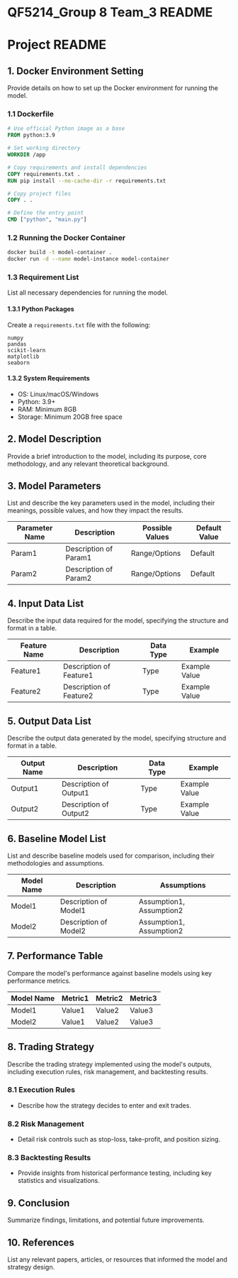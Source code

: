 # QF5214_Group 8 Team_3 README

# Project README

## 1. Docker Environment Setting
Provide details on how to set up the Docker environment for running the model.

### 1.1 Dockerfile
```dockerfile
# Use official Python image as a base
FROM python:3.9

# Set working directory
WORKDIR /app

# Copy requirements and install dependencies
COPY requirements.txt .
RUN pip install --no-cache-dir -r requirements.txt

# Copy project files
COPY . .

# Define the entry point
CMD ["python", "main.py"]
```

### 1.2 Running the Docker Container
```sh
docker build -t model-container .
docker run -d --name model-instance model-container
```

### 1.3 Requirement List
List all necessary dependencies for running the model.

#### 1.3.1 Python Packages
Create a `requirements.txt` file with the following:
```
numpy
pandas
scikit-learn
matplotlib
seaborn
```

#### 1.3.2 System Requirements
- OS: Linux/macOS/Windows
- Python: 3.9+
- RAM: Minimum 8GB
- Storage: Minimum 20GB free space

## 2. Model Description
Provide a brief introduction to the model, including its purpose, core methodology, and any relevant theoretical background.

## 3. Model Parameters
List and describe the key parameters used in the model, including their meanings, possible values, and how they impact the results.

| Parameter Name | Description | Possible Values | Default Value |
|---------------|-------------|-----------------|---------------|
| Param1 | Description of Param1 | Range/Options | Default |
| Param2 | Description of Param2 | Range/Options | Default |

## 4. Input Data List
Describe the input data required for the model, specifying the structure and format in a table.

| Feature Name | Description | Data Type | Example |
|-------------|-------------|-----------|---------|
| Feature1 | Description of Feature1 | Type | Example Value |
| Feature2 | Description of Feature2 | Type | Example Value |

## 5. Output Data List
Describe the output data generated by the model, specifying structure and format in a table.

| Output Name | Description | Data Type | Example |
|------------|-------------|-----------|---------|
| Output1 | Description of Output1 | Type | Example Value |
| Output2 | Description of Output2 | Type | Example Value |

## 6. Baseline Model List
List and describe baseline models used for comparison, including their methodologies and assumptions.

| Model Name | Description | Assumptions |
|------------|-------------|------------|
| Model1 | Description of Model1 | Assumption1, Assumption2 |
| Model2 | Description of Model2 | Assumption1, Assumption2 |

## 7. Performance Table
Compare the model's performance against baseline models using key performance metrics.

| Model Name | Metric1 | Metric2 | Metric3 |
|------------|--------|--------|--------|
| Model1 | Value1 | Value2 | Value3 |
| Model2 | Value1 | Value2 | Value3 |

## 8. Trading Strategy
Describe the trading strategy implemented using the model's outputs, including execution rules, risk management, and backtesting results.

### 8.1 Execution Rules
- Describe how the strategy decides to enter and exit trades.

### 8.2 Risk Management
- Detail risk controls such as stop-loss, take-profit, and position sizing.

### 8.3 Backtesting Results
- Provide insights from historical performance testing, including key statistics and visualizations.

## 9. Conclusion
Summarize findings, limitations, and potential future improvements.

## 10. References
List any relevant papers, articles, or resources that informed the model and strategy design.

